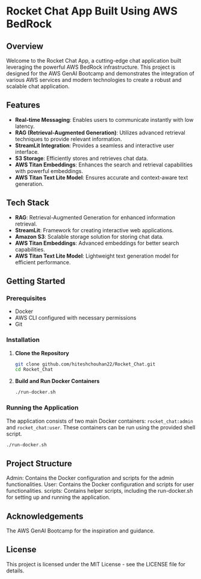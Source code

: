 # Rocket Chat App Built Using AWS BedRock

## Overview

Welcome to the Rocket Chat App, a cutting-edge chat application built leveraging the powerful AWS BedRock infrastructure. This project is designed for the AWS GenAI Bootcamp and demonstrates the integration of various AWS services and modern technologies to create a robust and scalable chat application.

## Features

- **Real-time Messaging**: Enables users to communicate instantly with low latency.
- **RAG (Retrieval-Augmented Generation)**: Utilizes advanced retrieval techniques to provide relevant information.
- **StreamLit Integration**: Provides a seamless and interactive user interface.
- **S3 Storage**: Efficiently stores and retrieves chat data.
- **AWS Titan Embeddings**: Enhances the search and retrieval capabilities with powerful embeddings.
- **AWS Titan Text Lite Model**: Ensures accurate and context-aware text generation.

## Tech Stack

- **RAG**: Retrieval-Augmented Generation for enhanced information retrieval.
- **StreamLit**: Framework for creating interactive web applications.
- **Amazon S3**: Scalable storage solution for storing chat data.
- **AWS Titan Embeddings**: Advanced embeddings for better search capabilities.
- **AWS Titan Text Lite Model**: Lightweight text generation model for efficient performance.

## Getting Started

### Prerequisites

- Docker
- AWS CLI configured with necessary permissions
- Git

### Installation

1. **Clone the Repository**

    ```sh
    git clone github.com/hiteshchouhan22/Rocket_Chat.git
    cd Rocket_Chat
    ```

2. **Build and Run Docker Containers**

    ```sh
    ./run-docker.sh
    ```

### Running the Application

The application consists of two main Docker containers: `rocket_chat:admin` and `rocket_chat:user`. These containers can be run using the provided shell script.

```sh
./run-docker.sh

```

## Project Structure
Admin: Contains the Docker configuration and scripts for the admin functionalities.
User: Contains the Docker configuration and scripts for user functionalities.
scripts: Contains helper scripts, including the run-docker.sh for setting up and running the application.



## Acknowledgements
 The AWS GenAI Bootcamp for the inspiration and guidance.


## License
This project is licensed under the MIT License - see the LICENSE file for details.
